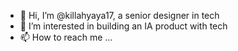 - 👋 Hi, I’m @killahyaya17, a senior designer in tech
- 👀 I’m interested in building an IA product with tech
- 📫 How to reach me ...

<!---
killahyaya17/killahyaya17 is a ✨ special ✨ repository because its `README.md` (this file) appears on your GitHub profile.
You can click the Preview link to take a look at your changes.
--->

